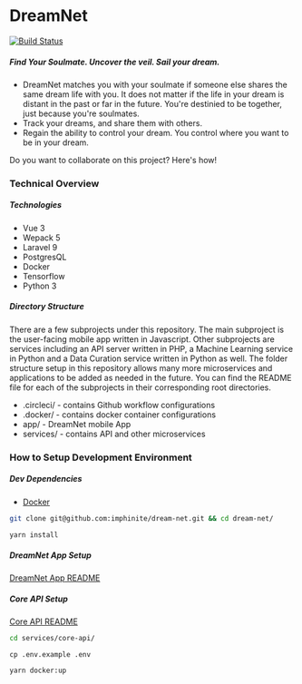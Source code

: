 # DreamNet

[![Build Status](https://travis-ci.org/joemccann/dillinger.svg?branch=master)](https://github.com/imphinite/dream-net)

##### Find Your Soulmate. Uncover the veil. Sail your dream.

-   DreamNet matches you with your soulmate if someone else shares the same dream life with you. It does not matter if the life in your dream is distant in the past or far in the future. You're destinied to be together, just because you're soulmates.
-   Track your dreams, and share them with others.
-   Regain the ability to control your dream. You control where you want to be in your dream.

Do you want to collaborate on this project? Here's how!

### Technical Overview

##### Technologies

-   Vue 3
-   Wepack 5
-   Laravel 9
-   PostgresQL
-   Docker
-   Tensorflow
-   Python 3

##### Directory Structure

There are a few subprojects under this repository. The main subproject is the user-facing mobile app written in Javascript. Other subprojects are services including an API server written in PHP, a Machine Learning service in Python and a Data Curation service written in Python as well. The folder structure setup in this repository allows many more microservices and applications to be added as needed in the future. You can find the README file for each of the subprojects in their corresponding root directories.

-   .circleci/ - contains Github workflow configurations
-   .docker/ - contains docker container configurations
-   app/ - DreamNet mobile App
-   services/ - contains API and other microservices

### How to Setup Development Environment

##### Dev Dependencies

-   [Docker](https://docs.docker.com/get-docker/)

```sh
git clone git@github.com:imphinite/dream-net.git && cd dream-net/
```

```sh
yarn install
```

##### DreamNet App Setup

[DreamNet App README](https://github.com/imphinite/dream-net/tree/main/app)

##### Core API Setup

[Core API README](https://github.com/imphinite/dream-net/tree/main/services/core-api)

```sh
cd services/core-api/
```

```
cp .env.example .env
```

```sh
yarn docker:up
```
